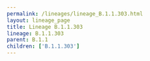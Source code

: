```yaml
---
permalink: /lineages/lineage_B.1.1.303.html
layout: lineage_page
title: Lineage B.1.1.303
lineage: B.1.1.303
parent: B.1.1
children: ['B.1.1.303']
---
```


